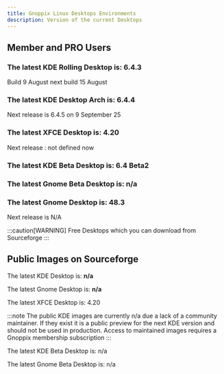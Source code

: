 ```yaml
---
title: Gnoppix Linux Desktops Environments
description: Version of the current Desktops 
---
```


## Member and PRO Users 

### The latest KDE Rolling Desktop is: 6.4.3
Build 9 August next build 15 August

### The latest KDE Desktop Arch is: 6.4.4
Next release is 6.4.5 on 9 September 25

### The latest XFCE Desktop is: 4.20
Next release : not defined now

### The latest KDE Beta Desktop is: 6.4 Beta2
### The latest Gnome Beta Desktop is: n/a

### The latest Gnome Desktop is: 48.3
Next release is N/A 




:::caution[WARNING]
Free Desktops which you can download from Sourceforge 
:::

## Public Images on Sourceforge  

The latest KDE Desktop is: **n/a**

The latest Gnome Desktop is: **n/a**  

The latest XFCE Desktop is: 4.20

:::note
The public KDE images are currently n/a due a lack of a community maintainer. If they exist it is a public preview for the next KDE version and should not be used in production. Access to maintained images requires a Gnoppix membership subscription
:::

The latest KDE Beta Desktop is: n/a

The latest Gnome Beta Desktop is: n/a

